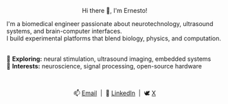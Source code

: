 <p align="center">Hi there 👋, I'm Ernesto!</h1>

<p align="left">
  I'm a biomedical engineer passionate about neurotechnology, ultrasound systems, and brain-computer interfaces.<br/>
  I build experimental platforms that blend biology, physics, and computation.<br/><br/>

  🧠 <strong>Exploring:</strong> neural stimulation, ultrasound imaging, embedded systems<br/>
  🔬 <strong>Interests:</strong> neuroscience, signal processing, open-source hardware
</p>

<br/>

<p align="center">
  📫 <a href="mailto:ernestocriado@gmail.com">Email</a> &nbsp;|&nbsp;
  💼 <a href="https://www.linkedin.com/in/ernesto-criado-hidalgo/">LinkedIn</a> &nbsp;|&nbsp;
  🕊️ <a href="https://x.com/ECriadoHidalgo">X</a>
</p>
